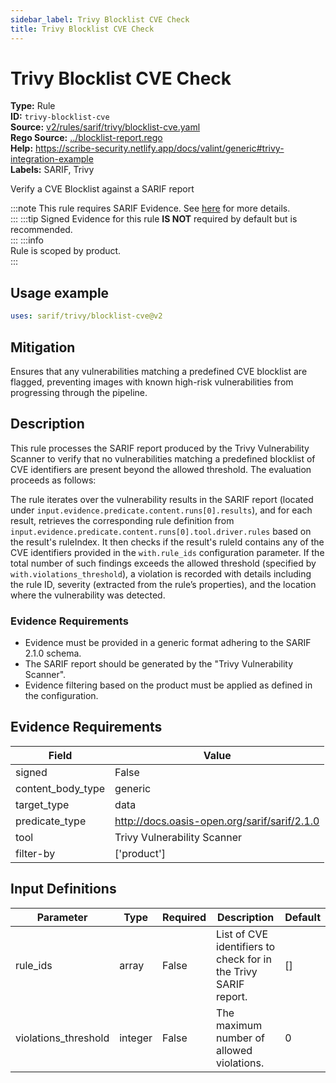 ```yaml
---
sidebar_label: Trivy Blocklist CVE Check
title: Trivy Blocklist CVE Check
---  
```

# Trivy Blocklist CVE Check  
**Type:** Rule  
**ID:** `trivy-blocklist-cve`  
**Source:** [v2/rules/sarif/trivy/blocklist-cve.yaml](https://github.com/scribe-public/sample-policies/blob/main/v2/rules/sarif/trivy/blocklist-cve.yaml)  
**Rego Source:** [../blocklist-report.rego](https://github.com/scribe-public/sample-policies/blob/main/v2/rules/sarif/trivy/../blocklist-report.rego)  
**Help:** https://scribe-security.netlify.app/docs/valint/generic#trivy-integration-example  
**Labels:** SARIF, Trivy  

Verify a CVE Blocklist against a SARIF report

:::note 
This rule requires SARIF Evidence. See [here](/docs/valint/sarif) for more details.  
::: 
:::tip 
Signed Evidence for this rule **IS NOT** required by default but is recommended.  
::: 
:::info  
Rule is scoped by product.  
:::  

## Usage example

```yaml
uses: sarif/trivy/blocklist-cve@v2
```

## Mitigation  
Ensures that any vulnerabilities matching a predefined CVE blocklist are flagged, preventing images with known high-risk vulnerabilities from progressing through the pipeline.


## Description  
This rule processes the SARIF report produced by the Trivy Vulnerability Scanner to verify that no vulnerabilities 
matching a predefined blocklist of CVE identifiers are present beyond the allowed threshold. The evaluation proceeds as follows:

The rule iterates over the vulnerability results in the SARIF report (located under 
`input.evidence.predicate.content.runs[0].results`), and for each result, retrieves the corresponding rule definition from 
`input.evidence.predicate.content.runs[0].tool.driver.rules` based on the result's ruleIndex. It then checks if the result's 
ruleId contains any of the CVE identifiers provided in the `with.rule_ids` configuration parameter. If the total number of such 
findings exceeds the allowed threshold (specified by `with.violations_threshold`), a violation is recorded with details including 
the rule ID, severity (extracted from the rule’s properties), and the location where the vulnerability was detected.

### **Evidence Requirements**

- Evidence must be provided in a generic format adhering to the SARIF 2.1.0 schema.
- The SARIF report should be generated by the "Trivy Vulnerability Scanner".
- Evidence filtering based on the product must be applied as defined in the configuration.

## Evidence Requirements  
| Field | Value |
|-------|-------|
| signed | False |
| content_body_type | generic |
| target_type | data |
| predicate_type | http://docs.oasis-open.org/sarif/sarif/2.1.0 |
| tool | Trivy Vulnerability Scanner |
| filter-by | ['product'] |

## Input Definitions  
| Parameter | Type | Required | Description | Default |
|-----------|------|----------|-------------| --------|
| rule_ids | array | False | List of CVE identifiers to check for in the Trivy SARIF report. | [] |
| violations_threshold | integer | False | The maximum number of allowed violations. | 0 |

